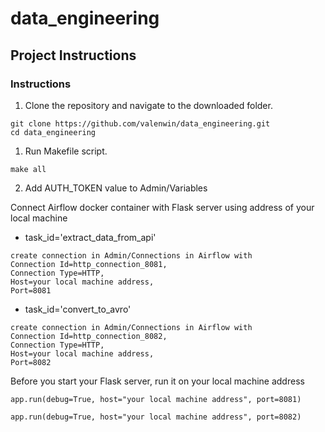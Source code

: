 # data_engineering

## Project Instructions

### Instructions

1. Clone the repository and navigate to the downloaded folder.
```	
git clone https://github.com/valenwin/data_engineering.git
cd data_engineering
```

1. Run Makefile script.
```	
make all
```

2. Add AUTH_TOKEN value to Admin/Variables


Connect Airflow docker container with Flask server using address of your local machine
- task_id='extract_data_from_api'
```	
create connection in Admin/Connections in Airflow with 
Connection Id=http_connection_8081,
Connection Type=HTTP,
Host=your local machine address,
Port=8081
```
- task_id='convert_to_avro'
```	
create connection in Admin/Connections in Airflow with 
Connection Id=http_connection_8082,
Connection Type=HTTP,
Host=your local machine address,
Port=8082
```

Before you start your Flask server, run it on your local machine address
```	
app.run(debug=True, host="your local machine address", port=8081)
```
```	
app.run(debug=True, host="your local machine address", port=8082)
```